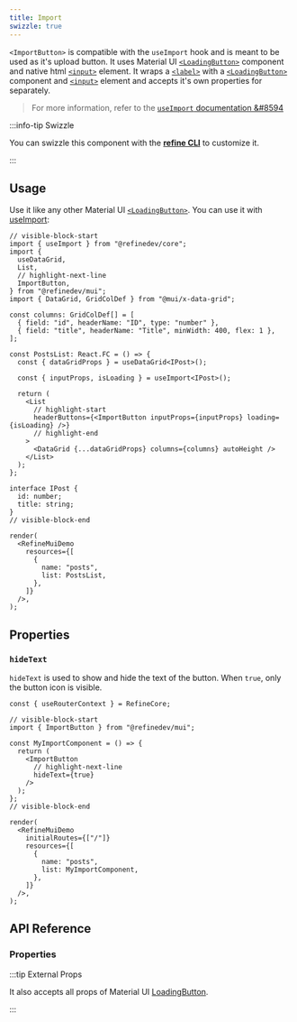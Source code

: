 ```yaml
---
title: Import
swizzle: true
---
```


`<ImportButton>` is compatible with the `useImport` hook and is meant to be used as it's upload button. It uses Material UI [`<LoadingButton>`][button] component and native html [`<input>`](https://developer.mozilla.org/en-US/docs/Web/HTML/Element/input) element. It wraps a [`<label>`](https://developer.mozilla.org/en-US/docs/Web/HTML/Element/label) with a [`<LoadingButton>`][button] component and [`<input>`](https://developer.mozilla.org/en-US/docs/Web/HTML/Element/input) element and accepts it's own properties for separately.

> For more information, refer to the [`useImport` documentation &#8594][useimport]

:::info-tip Swizzle

You can swizzle this component with the [**refine CLI**](/docs/packages/documentation/cli) to customize it.

:::

## Usage

Use it like any other Material UI [`<LoadingButton>`][button]. You can use it with [useImport][useimport]:

```tsx live url=http://localhost:3000/posts previewHeight=340px
// visible-block-start
import { useImport } from "@refinedev/core";
import {
  useDataGrid,
  List,
  // highlight-next-line
  ImportButton,
} from "@refinedev/mui";
import { DataGrid, GridColDef } from "@mui/x-data-grid";

const columns: GridColDef[] = [
  { field: "id", headerName: "ID", type: "number" },
  { field: "title", headerName: "Title", minWidth: 400, flex: 1 },
];

const PostsList: React.FC = () => {
  const { dataGridProps } = useDataGrid<IPost>();

  const { inputProps, isLoading } = useImport<IPost>();

  return (
    <List
      // highlight-start
      headerButtons={<ImportButton inputProps={inputProps} loading={isLoading} />}
      // highlight-end
    >
      <DataGrid {...dataGridProps} columns={columns} autoHeight />
    </List>
  );
};

interface IPost {
  id: number;
  title: string;
}
// visible-block-end

render(
  <RefineMuiDemo
    resources={[
      {
        name: "posts",
        list: PostsList,
      },
    ]}
  />,
);
```

## Properties

### `hideText`

`hideText` is used to show and hide the text of the button. When `true`, only the button icon is visible.

```tsx live disableScroll previewHeight=120px
const { useRouterContext } = RefineCore;

// visible-block-start
import { ImportButton } from "@refinedev/mui";

const MyImportComponent = () => {
  return (
    <ImportButton
      // highlight-next-line
      hideText={true}
    />
  );
};
// visible-block-end

render(
  <RefineMuiDemo
    initialRoutes={["/"]}
    resources={[
      {
        name: "posts",
        list: MyImportComponent,
      },
    ]}
  />,
);
```

## API Reference

### Properties

<PropsTable module="@refinedev/mui/ImportButton" />

:::tip External Props

It also accepts all props of Material UI [LoadingButton](https://mui.com/material-ui/api/loading-button/#main-content).

:::

[button]: https://mui.com/material-ui/api/loading-button/#main-content
[useimport]: /api-reference/core/hooks/import-export/useImport.md
